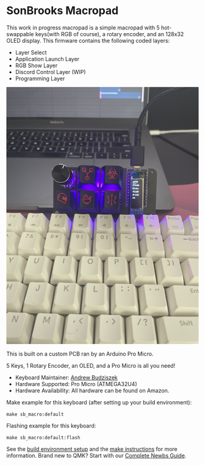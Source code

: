# SonBrooks Macropad 
This work in progress macropad is a simple macropad with 5 hot-swappable keys(with RGB of course), a rotary encoder, and an 128x32 OLED display. This firmware contains the following coded layers:
* Layer Select
* Application Launch Layer
* RGB Show Layer
* Discord Control Layer (WIP)
* Programming Layer

![SonBrooks Macropad](macropad_img.jpg "SB")

This is built on a custom PCB ran by an Arduino Pro Micro.


5 Keys, 1 Rotary Encoder, an OLED, and a Pro Micro is all you need!

* Keyboard Maintainer: [Andrew Budziszek](https://github.com/SonnyBrooks)
* Hardware Supported: Pro Micro (ATMEGA32U4)
* Hardware Availability: All hardware can be found on Amazon.

Make example for this keyboard (after setting up your build environment):

    make sb_macro:default

Flashing example for this keyboard:

    make sb_macro:default:flash

See the [build environment setup](https://docs.qmk.fm/#/getting_started_build_tools) and the [make instructions](https://docs.qmk.fm/#/getting_started_make_guide) for more information. Brand new to QMK? Start with our [Complete Newbs Guide](https://docs.qmk.fm/#/newbs).
